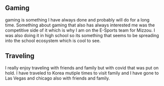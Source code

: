 ## Gaming
gaming is something I have always done and probably will do for a long time. 
Something about gaming that also has always interested me was the competitive side of it which is why I am on the E-Sports team for Mizzou.
I was also doing it in high school so its something that seems to be spreading into the school ecosystem which is cool to see. 

## Traveling

I really enjoy traveling with friends and family but with covid that was put on hold.
I have traveled to Korea mutiple times to visit family and I have gone to Las Vegas and chicago also with friends and family. 
